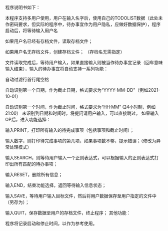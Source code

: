 程序说明书如下：

本程序支持多用户使用，用户在输入名字后，使用自己的TODOLIST数据（此处未作密码要求，但实际的程序中，待办事宜作为用户隐私，应做好数据保护），程序启动后，将等待输入用户名

如果用户名已经有存档文件，读取存档文件；

如果用户名无存档文件，创建存档文件； （存档名无需指定）

文件读取完成后，等待用户输入，如果直接输入则被当作待办事宜记录（回车意味输入结束），输入的待办事宜将自动支持一系列功能：

自动过滤行首行尾空格

自动识别第一个日期，作为截止日期，格式要求为“YYYY-MM-DD”（例如2021-10-01）

自动识别第一个时间，作为截止时间，格式要求为“HH:MM” (24小时制，例如21:00）
未识别到日期和时间时，将提问请用户输入，可以直接跳过。
如果输入OP后，进入功能选择：

输入PRINT，打印所有输入的待完成事项（包括事项和截止时间）；

输入数字，则打印待完成事项的第几项，如果事项数不够，提示错误；（修改为异常处理模式）

输入SEARCH，则等待用户输入一个正则表达式，可以根据输入的正则表达式打印出所有匹配的待办事项；

输入RESET，删除所有信息；

输入END，结束功能选择，返回等待输入信息状态；

输入SAVE，等待用户输入目标文件，然后将用户数据保存至用户指定的文件中（另存为）；

输入QUIT，保存数据至用户的存档文件，终止程序；
其他功能：

程序将记录启动和停止时间，以作为参考使用。
